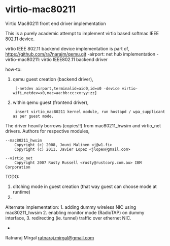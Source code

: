 # virtio-mac80211
Virtio Mac80211 front end driver implementation

This is a purely academic attempt to implement virtio based softmac IEEE 802.11 device.

virtio IEEE 802.11 backend device implementation is part of,
	https://github.com/ra7narajm/qemu.git
-airport: net hub implementation
-virtio-mac80211: virtio IEEE802.11 backend driver

how-to:
1. qemu guest creation (backend driver),

		[-netdev airport,terminalid=aid0,id=x0 -device virtio-wifi,netdev=x0,mac=aa:bb:cc:xx:yy:zz]
		
2. within qemu guest (frontend driver),
	
        insert virtio_mac80211 kernel module, run hostapd / wpa_supplicant as per guest mode.

The driver heavily borrows (copies!!) from mac80211_hwsim and virtio_net drivers.
Authors for respective modules,

	--mac80211_hwsim
		Copyright (c) 2008, Jouni Malinen <j@w1.fi>
		Copyright (c) 2011, Javier Lopez <jlopex@gmail.com>

	--virtio_net
		Copyright 2007 Rusty Russell <rusty@rustcorp.com.au> IBM Corporation

TODO: <too many to list at this point>
1. ditching mode in guest creation (that way guest can choose mode at runtime)
2.

Alternate implementation:
		1. adding dummy wireless NIC using mac80211_hwsim
		2. enabling monitor mode (RadioTAP) on dummy interface,
		3. redirecting (ie. tunnel) traffic over ethernet NIC.

-
Ratnaraj Mirgal
<ratnaraj.mirgal@gmail.com>

